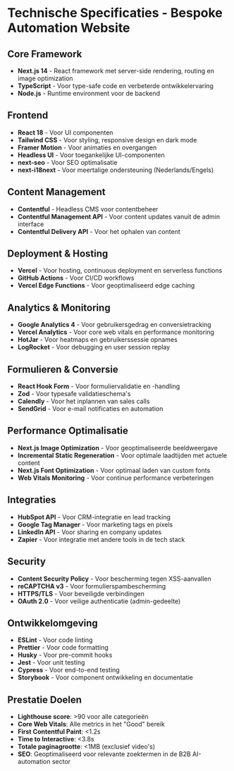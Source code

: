 # Technische Specificaties - Bespoke Automation Website

## Core Framework
- **Next.js 14** - React framework met server-side rendering, routing en image optimization
- **TypeScript** - Voor type-safe code en verbeterde ontwikkelervaring
- **Node.js** - Runtime environment voor de backend

## Frontend
- **React 18** - Voor UI componenten
- **Tailwind CSS** - Voor styling, responsive design en dark mode
- **Framer Motion** - Voor animaties en overgangen
- **Headless UI** - Voor toegankelijke UI-componenten
- **next-seo** - Voor SEO optimalisatie
- **next-i18next** - Voor meertalige ondersteuning (Nederlands/Engels)

## Content Management
- **Contentful** - Headless CMS voor contentbeheer
- **Contentful Management API** - Voor content updates vanuit de admin interface
- **Contentful Delivery API** - Voor het ophalen van content

## Deployment & Hosting
- **Vercel** - Voor hosting, continuous deployment en serverless functions
- **GitHub Actions** - Voor CI/CD workflows
- **Vercel Edge Functions** - Voor geoptimaliseerd edge caching

## Analytics & Monitoring
- **Google Analytics 4** - Voor gebruikersgedrag en conversietracking
- **Vercel Analytics** - Voor core web vitals en performance monitoring
- **HotJar** - Voor heatmaps en gebruikerssessie opnames
- **LogRocket** - Voor debugging en user session replay

## Formulieren & Conversie
- **React Hook Form** - Voor formuliervalidatie en -handling
- **Zod** - Voor typesafe validatieschema's
- **Calendly** - Voor het inplannen van sales calls
- **SendGrid** - Voor e-mail notificaties en automation

## Performance Optimalisatie
- **Next.js Image Optimization** - Voor geoptimaliseerde beeldweergave
- **Incremental Static Regeneration** - Voor optimale laadtijden met actuele content
- **Next.js Font Optimization** - Voor optimaal laden van custom fonts
- **Web Vitals Monitoring** - Voor continue performance verbeteringen

## Integraties
- **HubSpot API** - Voor CRM-integratie en lead tracking
- **Google Tag Manager** - Voor marketing tags en pixels
- **LinkedIn API** - Voor sharing en company updates
- **Zapier** - Voor integratie met andere tools in de tech stack

## Security
- **Content Security Policy** - Voor bescherming tegen XSS-aanvallen
- **reCAPTCHA v3** - Voor formulierspambescherming
- **HTTPS/TLS** - Voor beveiligde verbindingen
- **OAuth 2.0** - Voor veilige authenticatie (admin-gedeelte)

## Ontwikkelomgeving
- **ESLint** - Voor code linting
- **Prettier** - Voor code formatting
- **Husky** - Voor pre-commit hooks
- **Jest** - Voor unit testing
- **Cypress** - Voor end-to-end testing
- **Storybook** - Voor component ontwikkeling en documentatie

## Prestatie Doelen
- **Lighthouse score**: >90 voor alle categorieën
- **Core Web Vitals**: Alle metrics in het "Good" bereik
- **First Contentful Paint**: <1.2s
- **Time to Interactive**: <3.8s
- **Totale paginagrootte**: <1MB (exclusief video's)
- **SEO**: Geoptimaliseerd voor relevante zoektermen in de B2B AI-automation sector